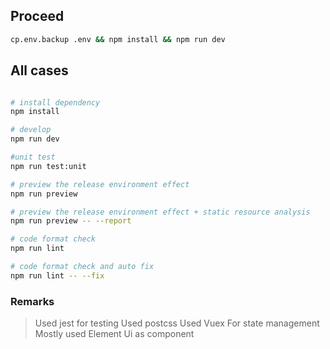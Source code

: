 ##  Proceed
```bash
cp.env.backup .env && npm install && npm run dev
```

## All cases
```bash

# install dependency
npm install

# develop
npm run dev

#unit test
npm run test:unit

# preview the release environment effect
npm run preview

# preview the release environment effect + static resource analysis
npm run preview -- --report

# code format check
npm run lint

# code format check and auto fix
npm run lint -- --fix
```

### Remarks
> Used jest for testing
> Used postcss
> Used Vuex For state management
> Mostly used Element Ui as component




